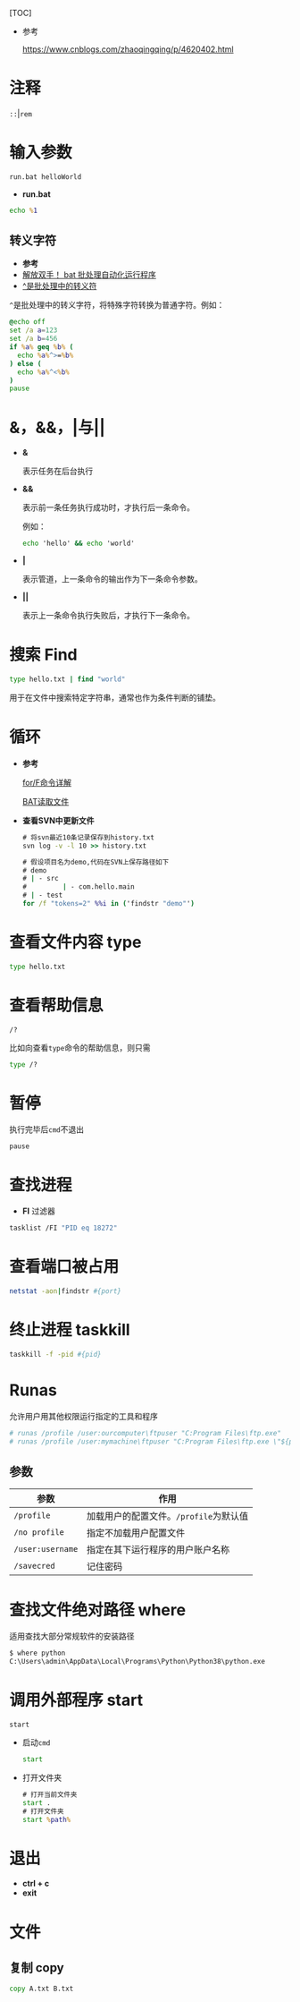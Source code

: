 [TOC]

- 参考

  https://www.cnblogs.com/zhaoqingqing/p/4620402.html

# 注释

`::`|`rem`

# 输入参数

``` bat
run.bat helloWorld
```

- **run.bat**

``` bat
echo %1
```

## 转义字符

- **参考**
- [解放双手！ bat 批处理自动化运行程序](https://zhuanlan.zhihu.com/p/125033413)
- [^是批处理中的转义符](http://blog.sina.com.cn/s/blog_65d50aab0102xeu2.html)

`^`是批处理中的转义字符，将特殊字符转换为普通字符。例如：

``` bat
@echo off
set /a a=123
set /a b=456
if %a% geq %b% (
  echo %a%^>=%b%
) else (
  echo %a%^<%b% 
)
pause
```

# &，&&，|与||

- **&**

  表示任务在后台执行

- **&&**

  表示前一条任务执行成功时，才执行后一条命令。

  例如：

  ``` bat
  echo 'hello' && echo 'world'
  ```

- **|**

  表示管道，上一条命令的输出作为下一条命令参数。

- **||**

  表示上一条命令执行失败后，才执行下一条命令。

# 搜索 Find

``` bat
type hello.txt | find "world"
```

用于在文件中搜索特定字符串，通常也作为条件判断的铺垫。

# 循环

- **参考**

  [for/F命令详解](https://www.cnblogs.com/hinata-sen/p/7443007.html)

  [BAT读取文件](https://blog.csdn.net/lengyuezuixue/article/details/81387141)

- **查看SVN中更新文件**

  ``` bat
  # 将svn最近10条记录保存到history.txt
  svn log -v -l 10 >> history.txt
  
  # 假设项目名为demo,代码在SVN上保存路径如下
  # demo
  # | - src
  # 		| - com.hello.main
  # | - test
  for /f "tokens=2" %%i in ('findstr "demo"')
  ```

  

# 查看文件内容 type

``` bat
type hello.txt
```

# 查看帮助信息

`/?`

比如向查看`type`命令的帮助信息，则只需

``` bat
type /?
```

# 暂停

执行完毕后`cmd`不退出

`pause`

# 查找进程

- **FI** 过滤器

``` bash
tasklist /FI "PID eq 18272"
```

# 查看端口被占用

``` bash
netstat -aon|findstr #{port}
```

# 终止进程 taskkill

``` bash
taskkill -f -pid #{pid}
```

# Runas

允许用户用其他权限运行指定的工具和程序

``` bash
# runas /profile /user:ourcomputer\ftpuser "C:Program Files\ftp.exe"
# runas /profile /user:mymachine\ftpuser "C:Program Files\ftp.exe \"${params}\"
```

## 参数

| 参数 | 作用 |
| ---- | ---- |
|`/profile` |  加载用户的配置文件。`/profile`为默认值 |
|`/no profile` | 指定不加载用户配置文件 |
|`/user:username` |  指定在其下运行程序的用户账户名称 |
|`/savecred` | 记住密码 |

# 查找文件绝对路径 where

适用查找大部分常规软件的安装路径

``` bat
$ where python
C:\Users\admin\AppData\Local\Programs\Python\Python38\python.exe
```

# 调用外部程序 start

`start`

- 启动`cmd`

  ``` bat
  start
  ```

- 打开文件夹

  ``` bat
  # 打开当前文件夹
  start .
  # 打开文件夹
  start %path%
  ```

# 退出

- **ctrl + c**
- **exit**

# 文件

## 复制 copy

``` bat
copy A.txt B.txt
```


